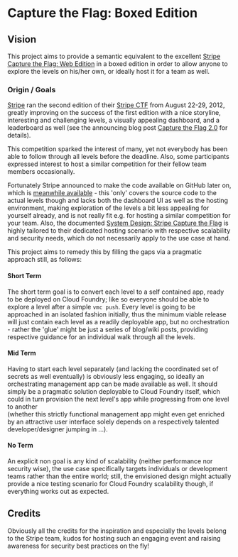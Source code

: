 # Capture the Flag: Boxed Edition

## Vision

This project aims to provide a semantic equivalent to the excellent [Stripe Capture the Flag: Web Edition](https://github.com/stripe-ctf/stripe-ctf-2.0) 
in a boxed edition in order to allow anyone to explore the levels on his/her own, or ideally host it for a team as well.

### Origin / Goals

[Stripe](https://github.com/stripe) ran the second edition of their [Stripe CTF](https://github.com/stripe-ctf) from August 22-29, 2012, greatly improving on the success of the first edition 
with a nice storyline, interesting and challenging levels, a visually appealing dashboard, and a leaderboard as well 
(see the announcing blog post [Capture the Flag 2.0](https://stripe.com/blog/capture-the-flag-20) for details).

This competition sparked the interest of many, yet not everybody has been able to follow through all levels before the deadline. 
Also, some participants expressed interest to host a similar competition for their fellow team members occasionally.

Fortunately Stripe announced to make the code available on GitHub later on, which is [meanwhile available](https://stripe.com/blog/capturetheflag) - 
this 'only' covers the source code to the actual levels though and lacks both the dashboard UI as well as the hosting environment, 
making exploration of the levels a bit less appealing for yourself already, and is not really fit e.g. for hosting a similar competition for your team. 
Also, the documented [System Design: Stripe Capture the Flag](https://blog.gregbrockman.com/2012/08/system-design-stripe-capture-the-flag/) is highly tailored to their dedicated hosting 
scenario with respective scalability and security needs, which do not necessarily apply to the use case at hand.

This project aims to remedy this by filling the gaps via a pragmatic approach still, as follows:

#### Short Term

The short term goal is to convert each level to a self contained app, ready to be deployed on Cloud Foundry; like so everyone should be able to explore a level after a simple `vmc push`. 
Every level is going to be approached in an isolated fashion initially, thus the minimum viable release will just contain each level as a readily deployable app, but no orchestration - 
rather the 'glue' might be just a series of blog/wiki posts, providing respective guidance for an individual walk through all the levels.

#### Mid Term

Having to start each level separately (and lacking the coordinated set of secrets as well eventually) is obviously less engaging, so ideally an orchestrating management app can be made available 
as well. It should simply be a pragmatic solution deployable to Cloud Foundry itself, which could in turn provision the next level's app while progressing from one level to another  
(whether this strictly functional management app might even get enriched by an attractive user interface solely depends on a respectively talented developer/designer jumping in ...).

#### No Term

An explicit non goal is any kind of scalability (neither performance nor security wise), the use case specifically targets individuals or development teams rather than the entire world; 
still, the envisioned design might actually provide a nice testing scenario for Cloud Foundry scalability though, if everything works out as expected.

## Credits

Obviously all the credits for the inspiration and especially the levels belong to the Stripe team, kudos for hosting such an engaging event and raising awareness for security best practices on the fly!
